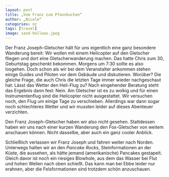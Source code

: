 ```yaml
---
layout: post
title: „Vom Franz zum Pfannkuchen“
author: „Nicole“
categories: nz
tags: [travel]
image: sand-hollows.jpeg
---
```

Der Franz Joseph-Gletscher hält für uns eigentlich eine ganz besondere Wanderung bereit: Wir wollen mit einem Helicopter auf den Gletscher fliegen und dort eine Gletscherwanderung machen. Das hatte Chris zum 30, Geburtstag geschenkt bekommen. Morgens um 7:30 sollte es also losgehen. Doch schon als wir bei dem Veranstalter ankommen stehen einige Guides und Piloten vor dem Gebäude und diskutieren. Worüber? Die gleiche Frage, die auch Chris die letzten Tage immer wieder nachgeschaut hat: Lässt das Wetter den Heli-Flug zu? Nach eingehender Beratung steht das Ergebnis dann fest: Nein. Am Gletscher ist es zu wolkig und für einen Instrumentenflug sind die Helicopter nicht ausgestattet. Wir versuchen noch, den Flug um einige Tage zu verschieben. Allerdings war dann sogar noch schlechteres Wetter und wir mussten leider auf dieses Abenteuer verzichten.

Den Franz Joseph-Gletscher haben wir also nicht gesehen. Stattdessen haben wir uns nach einer kurzen Wanderung den Fox-Gletscher von weitem anschauen können. Nicht dasselbe, aber auch ein ganz cooler Anblick.

Schließlich verlassen wir Franz Joseph und fahren weiter nach Norden. Unterwegs halten wir an den *Pancake Rocks*, Steinformationen an der Küste, die aussehen, als hätte jemand (amerikanische) Pancakes gestapelt. Gleich davor ist noch ein riesiges Blowhole, aus dem das Wasser bei Flut und hohen Wellen nach oben schießt. Das kann man bei Ebbe leider nur erahnen, aber die Felsformationen sind trotzdem schön anzuschauen.